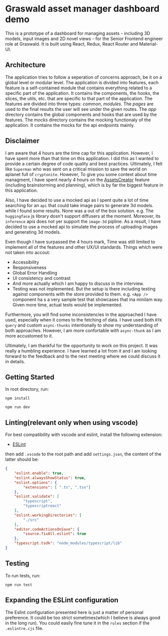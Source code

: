 # Graswald asset manager dashboard demo

This is a prototype of a dashboard for managing assets - including 3D models, input images and 2D novel views - for the Senior Frontend engineer role at Graswald. It is built using React, Redux, React Router and Material-UI.

## Architecture

The application tries to follow a seperation of concerns approach, be it on a global level or modular level. The application is divided into features, each feature is a self-contained module that contains everything related to a specific part of the application. It contains the components, the hooks, the slices, the utils, etc. that are specific to that part of the application. The features are divided into three types: _common_, _modules_. The _pages_ are used to the final results the user will see under the given routes. The _app_ directory contains the global components and hooks that are used by the features. The _mocks_ directory contains the mocking functionaly of the application. It contains the mocks for the api endpoints mainly.

## Disclaimer

I am aware that 4 hours are the time cap for this application. However, I have spent more than that time on this application. I did this as I wanted to provide a certain degree of code quality and best practices. Ultimately, I felt like `Superman` who was sent on a critical mission to save the world on aplanet full of `cryptonite`. However, To give you some context about time managment, I have spent nearly 4 hours on the [AssetsCreator](./src/features/modules/AssetsCreator/) feature (including brainstorming and planning), which is by far the biggest feature in this application.

Also, I have decided to use a mocked api as I spent quite a lot of time searching for an `api` that could take image pairs to generate 3d models. while I found some results. None was a out of the box solution. e.g. The `huggingface` js library dosn't support diffusers at the moment. Moreover, its `inference` apis does not yer support the `image-3d` pipline. As a result, I have decided to use a mocked api to simulate the process of uploading images and generating 3d models.

Even though I have surpassed the 4 hours mark, Time was still limited to implement all of the features and other UX/UI standards. Things which were not taken into accout:

- Accessibility
- Responsiveness
- Global Error Handling
- UI consistency and contrast
- And more actually which I am happy to discuss in the interview.
- Testing was not implemented. But the setup is there including testing against components with the store provided to them. e.g. `<App />` component ha s a very sample test that showcases that ina minilam way. Given more time, actual tests would be implemented.

Furthermore, you will find some inconsistencies in the approached I have used, especially when it comes to the fetching of data. I have used both `RTK query` and custom `async-thunks` intentionally to show my understanding of both approaches. However, I am more confortable with `async-thunk` as I am more accustomed to it.

Ultimately, I am thankful for the opportunity to work on this project. It was really a humbling experience. I have learned a lot from it and I am looking forward to the feedback and to the next meeting where we could discuss it in details.

## Getting Started

In root directory, run:

```npm install```

```npm run dev```

## Linting(relevant only when using vscode)

For best compatibility with vscode and eslint, install the following extension:

- [ESLint](https://marketplace.visualstudio.com/items?itemName=dbaeumer.vscode-eslint)

then add `.vscode` to the root path and add `settings.json`, the content of the latter should be:

```json
{
    "eslint.enable": true,
    "eslint.alwaysShowStatus": true,
    "eslint.options": {
        "extensions": [ ".ts", ".tsx"]
    },
    "eslint.validate": [
        "typescript",
        "typescriptreact"
    ],
    "eslint.workingDirectories": [
        "./src"
    ],
    "editor.codeActionsOnSave": {
        "source.fixAll.eslint": true
    },
    "typescript.tsdk": "node_modules/typescript/lib"
}
```

## Testing

To run tests, run:

```npm run test```

## Expanding the ESLint configuration

The Eslint configuration presented here is just a matter of personal preference. It could be too strict sometimes(which I believe is always good in the long run). You could easily fine tune it in the `rules` section if the `.eslintre.cjs` file.
